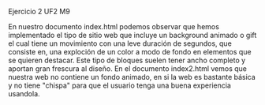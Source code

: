 Ejercicio 2 UF2 M9

En nuestro documento index.html podemos observar que hemos implementado el tipo de sitio web que incluye un background animado o gift el cual tiene un movimiento con una leve duración de segundos, que consiste en, una exploción de un color a modo de fondo en elementos que se quieren destacar.
Este tipo de bloques suelen tener ancho completo y aportan gran frescura al diseño.
En el documento index2.html vemos que nuestra web no contiene un fondo animado, en si la web es bastante básica y no tiene "chispa" para que el usuario tenga una buena experiencia usandola.